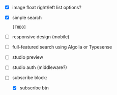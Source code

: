 - [x] image float right/left list options?
- [x] simple search

      [TODO]

- [ ] responsive design (mobile)
- [ ] full-featured search using Algolia or Typesense
- [ ] studio preview
- [ ] studio auth (middleware?)
- [ ] subscribe block:
  - [x] subscribe btn

